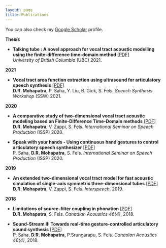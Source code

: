 ```yaml
---
layout: page
title: Publications
---
```


You can also check my <a href="https://scholar.google.com/citations?user=HzIWE5kAAAAJ" target="_blank">Google Scholar</a> profile.
<br />

**Thesis**
- **Talking tube : A novel approach for vocal tract acoustic modelling using the finite-difference time-domain method** [[PDF]](https://open.library.ubc.ca/cIRcle/collections/ubctheses/24/items/1.0396919)\
	*University of British Columbia* (UBC) 2021.  
	
**2021**
- **Vocal tract area function extraction using ultrasound for articulatory speech synthesis** [[PDF]](https://www.isca-speech.org/archive/pdfs/ssw_2021/mohapatra21_ssw.pdf)  
	**D.R. Mohapatra**, P. Saha, Y. Liu, B. Gick, S. Fels.
	*Speech Synthesis Workshop* (SSW) 2021.  
	
**2020**
- **A comparative study of two-dimensional vocal tract acoustic modeling based on Finite-Difference Time-Domain methods** [[PDF]](https://arxiv.org/pdf/2102.04588.pdf)  
	**D.R. Mohapatra**, V. Zappi, S. Fels.
	*International Seminar on Speech Production* (ISSP) 2020.  

- **Speak with your hands - Using continuous hand gestures to control articulatory speech synthesizer** [[PDF]](https://arxiv.org/pdf/2102.01640.pdf)  
	P. Saha, **D.R. Mohapatra**, S. Fels.
	*International Seminar on Speech Production* (ISSP) 2020.  

**2019**
- **An extended two-dimensional vocal tract model for fast acoustic simulation of single-axis symmetric three-dimensional tubes** [[PDF]](https://www.isca-speech.org/archive_v0/Interspeech_2019/pdfs/1764.pdf)  
	**D.R. Mohapatra**, V. Zappi, S. Fels.
	*Interspeech*, 2019.  
	
**2018**
- **Limitations of source-filter coupling in phonation** [[PDF]](https://arxiv.org/pdf/1811.07435.pdf)  
	**D.R. Mohapatra**, S. Fels.
	*Canadian Acoustics 46(4)*, 2018.  

- **Sound-Stream II: Towards real-time gesture-controlled articulatory sound synthesis** [[PDF]](https://arxiv.org/pdf/1811.08029.pdf)  
	P. Saha, **D.R. Mohapatra**, P.Srungarapu, S. Fels.
	*Canadian Acoustics 46(4)*, 2018.  
<br/> 


